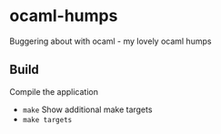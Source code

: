 # ocaml-humps

Buggering about with ocaml - my lovely ocaml humps

## Build

Compile the application
* `make`
Show additional make targets
* `make targets`
